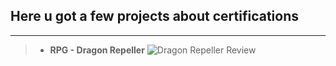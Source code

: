 ## Here u got a few projects about certifications
---
> -  **RPG - Dragon Repeller**
>  ![Dragon Repeller Review](https://cdn.discordapp.com/attachments/1165956356403113984/1251698215506542592/image.png?ex=666f864e&is=666e34ce&hm=d7914584c7b30b12b0b54df8b492c66132da4d1374b95eb56ae9414747059611&)